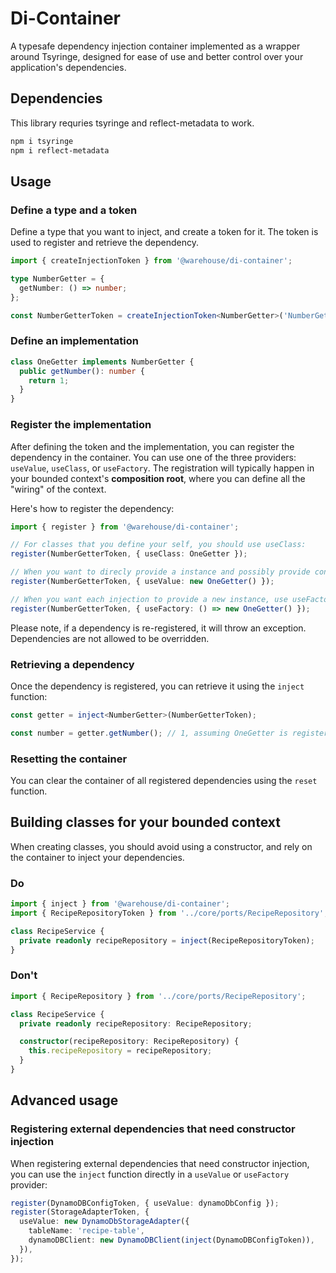 # Di-Container

A typesafe dependency injection container implemented as a wrapper around Tsyringe, designed for ease of use and better control over your application's dependencies.

## Dependencies

This library requries tsyringe and reflect-metadata to work.

```bash
npm i tsyringe
npm i reflect-metadata
```

## Usage

### Define a type and a token

Define a type that you want to inject, and create a token for it. The token is used to register and retrieve the dependency.

```typescript
import { createInjectionToken } from '@warehouse/di-container';

type NumberGetter = {
  getNumber: () => number;
};

const NumberGetterToken = createInjectionToken<NumberGetter>('NumberGetterToken');
```

### Define an implementation

```typescript
class OneGetter implements NumberGetter {
  public getNumber(): number {
    return 1;
  }
}
```

### Register the implementation

After defining the token and the implementation, you can register the dependency in the container. You can use one of the three providers: `useValue`, `useClass`, or `useFactory`.
The registration will typically happen in your bounded context's **composition root**, where you can define all the "wiring" of the context.

Here's how to register the dependency:

```typescript
import { register } from '@warehouse/di-container';

// For classes that you define your self, you should use useClass:
register(NumberGetterToken, { useClass: OneGetter });

// When you want to direcly provide a instance and possibly provide configuration to the constructor, use useValue:
register(NumberGetterToken, { useValue: new OneGetter() });

// When you want each injection to provide a new instance, use useFactory:
register(NumberGetterToken, { useFactory: () => new OneGetter() });
```

Please note, if a dependency is re-registered, it will throw an exception. Dependencies are not allowed to be overridden.

### Retrieving a dependency

Once the dependency is registered, you can retrieve it using the `inject` function:

```typescript
const getter = inject<NumberGetter>(NumberGetterToken);

const number = getter.getNumber(); // 1, assuming OneGetter is registered
```

### Resetting the container

You can clear the container of all registered dependencies using the `reset` function.

## Building classes for your bounded context

When creating classes, you should avoid using a constructor, and rely on the container to inject your dependencies.

### Do

```typescript
import { inject } from '@warehouse/di-container';
import { RecipeRepositoryToken } from '../core/ports/RecipeRepository';

class RecipeService {
  private readonly recipeRepository = inject(RecipeRepositoryToken);
}
```

### Don't

```typescript
import { RecipeRepository } from '../core/ports/RecipeRepository';

class RecipeService {
  private readonly recipeRepository: RecipeRepository;

  constructor(recipeRepository: RecipeRepository) {
    this.recipeRepository = recipeRepository;
  }
}
```

## Advanced usage

### Registering external dependencies that need constructor injection

When registering external dependencies that need constructor injection, you can use the `inject` function directly in a `useValue` or `useFactory` provider:

```typescript
register(DynamoDBConfigToken, { useValue: dynamoDbConfig });
register(StorageAdapterToken, {
  useValue: new DynamoDbStorageAdapter({
    tableName: 'recipe-table',
    dynamoDBClient: new DynamoDBClient(inject(DynamoDBConfigToken)),
  }),
});
```
